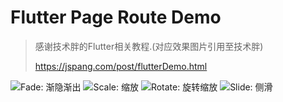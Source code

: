 # Flutter Page Route Demo

>感谢技术胖的Flutter相关教程.(对应效果图片引用至技术胖)
>
>https://jspang.com/post/flutterDemo.html

![Fade: 渐隐渐出](http://blogimages.jspang.com/FlutterDemo03.gif)
![Scale: 缩放](http://blogimages.jspang.com/FlutterDemo04.gif)
![Rotate: 旋转缩放](http://blogimages.jspang.com/FlutterDemo05.gif)
![Slide: 侧滑](http://blogimages.jspang.com/FlutterDemo06.gif)


